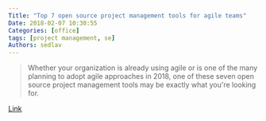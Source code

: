 ```yaml
---
Title: "Top 7 open source project management tools for agile teams"
Date: 2018-02-07 10:30:55
Categories: [office]
tags: [project management, se]
Authors: sedlav
---
```


> Whether your organization is already using agile or is one of the many planning to adopt agile approaches in 2018, one of these seven open source project management tools may be exactly what you're looking for.

[Link](https://opensource.com/article/18/2/agile-project-management-tools)
